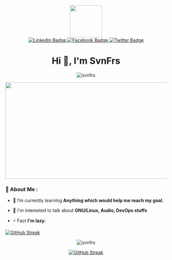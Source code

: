 <div id="header" align="center">
  <img src="https://media.giphy.com/media/v1.Y2lkPTc5MGI3NjExNzFuZjBiaHJvNnNiZ3Izc28wMDhjbXZmbTVrcnhjbXE2bnJ5cGRhMiZlcD12MV9pbnRlcm5hbF9naWZfYnlfaWQmY3Q9cw/KDJXUTen4eVM4Qt5WP/giphy.gif" width="100"/>
</div>
<div id="badges" align="center">
  <a href="https://www.linkedin.com/in/thaidoanjunior/">
    <img src="https://img.shields.io/badge/LinkedIn-blue?style=for-the-badge&logo=linkedin&logoColor=white" alt="LinkedIn Badge"/>
  </a>
  <a href="https://www.facebook.com/ignored.boys">
    <img src="https://img.shields.io/badge/Facebook-blue?style=for-the-badge&logo=facebook&logoColor=white" alt="Facebook Badge"/>
  </a>
  <a href="your-twitter-URL">
    <img src="https://img.shields.io/badge/Twitter-blue?style=for-the-badge&logo=twitter&logoColor=white" alt="Twitter Badge"/>
  </a>
</div>

<h1 align="center">Hi 👋, I'm SvnFrs</h1>
<p align="center"> <img src="https://komarev.com/ghpvc/?username=svnfrs&label=Views&color=0e75b6&style=flat" alt="svnfrs" /> </p>

<div align="center">
  <img src="https://media.giphy.com/media/HCkbgKLdLWq3OCV8YM/giphy.gif" width="600" height="300"/>
</div>
<!-- I need some more thing to commit -->
<!-- Yes I really need to commit -->

### 🐧 About Me :
- 🌱 I’m currently learning **Anything which would help me reach my goal.**

- 💬 I'm interested to talk about **GNU/Linux, Audio, DevOps stuffs**

- ⚡ Fact **I'm lazy.**

<!-- - Last commit of 2023 lunar year : 23:59:59 09/02/2024 -->

<!-- - First commit of 2024 lunar year : 00:00:01 10/02/2024 -->

[![GitHub Streak](https://svnfrs-github-streak.vercel.app?user=svnfrs)](https://git.io/streak-stats)

<p align="center"><img  src="https://github-readme-stats.vercel.app/api/top-langs?username=svnfrs&show_icons=true&locale=en&layout=compact&bg_color=1e1e2e&text_color=cdd6f4&icon_color=cba6f7&title_color=94e2d5" alt="svnfrs" /></p>
<!-- 
<p>&nbsp;<img align="center" src="https://github-readme-stats.vercel.app/api?username=svnfrs&show_icons=true&locale=en&bg_color=1e1e2e&text_color=cdd6f4&icon_color=cba6f7&title_color=94e2d5" alt="svnfrs" /></p> -->

<p align="center"><a href="https://git.io/streak-stats"><img src="https://streak-stats.demolab.com?user=SvnFrs&theme=catppuccin-mocha" alt="GitHub Streak" /></a></p>
